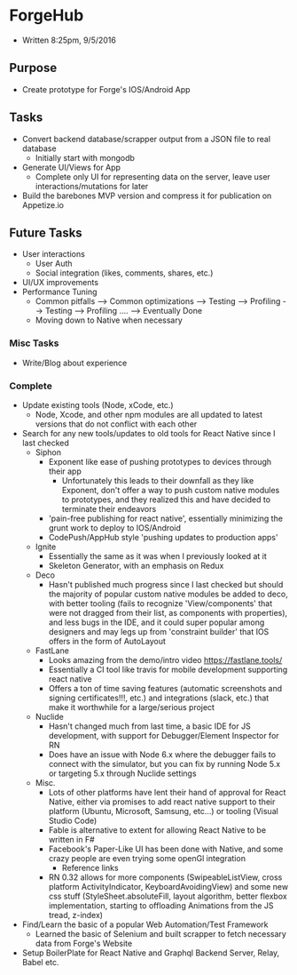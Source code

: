 
# ForgeHub
- Written 8:25pm, 9/5/2016

## Purpose
  - Create prototype for Forge's IOS/Android App

## Tasks
  - Convert backend database/scrapper output from a JSON file to real database
    - Initially start with mongodb
  - Generate UI/Views for App
    - Complete only UI for representing data on the server, leave user interactions/mutations for later
  - Build the barebones MVP version and compress it for publication on Appetize.io

## Future Tasks
  - User interactions
    - User Auth
    - Social integration (likes, comments, shares, etc.)
  - UI/UX improvements
  - Performance Tuning
    - Common pitfalls --> Common optimizations --> Testing --> Profiling --> Testing --> Profiling .... --> Eventually Done
    - Moving down to Native when necessary

### Misc Tasks
  - Write/Blog about experience

### Complete
  - Update existing tools (Node, xCode, etc.)
    - Node, Xcode, and other npm modules are all updated to latest versions that do not conflict with each other
  - Search for any new tools/updates to old tools for React Native since I last checked
    - Siphon
      - Exponent like ease of pushing prototypes to devices through their app
        - Unfortunately this leads to their downfall as they like Exponent, don't offer a way to push custom native modules to prototypes, and they realized this and have decided to terminate their endeavors
      - 'pain-free publishing for react native', essentially minimizing the grunt work to deploy to IOS/Android
      - CodePush/AppHub style 'pushing updates to production apps'
    - Ignite
      - Essentially the same as it was when I previously looked at it
      - Skeleton Generator, with an emphasis on Redux
    - Deco
      - Hasn't published much progress since I last checked but should the majority of popular custom native modules be added to deco, with better tooling (fails to recognize 'View/components' that were not dragged from their list, as components with properties), and less bugs in the IDE, and it could super popular among designers and may legs up from 'constraint builder' that IOS offers in the form of AutoLayout
    - FastLane
      - Looks amazing from the demo/intro video https://fastlane.tools/
      - Essentially a CI tool like travis for mobile development supporting react native
      - Offers a ton of time saving features (automatic screenshots and signing certificates!!!, etc.) and integrations (slack, etc.) that make it worthwhile for a large/serious project
    - Nuclide
      - Hasn't changed much from last time, a basic IDE for JS development, with support for Debugger/Element Inspector for RN
      - Does have an issue with Node 6.x where the debugger fails to connect with the simulator, but you can fix by running Node 5.x or targeting 5.x through Nuclide settings
    - Misc.
      - Lots of other platforms have lent their hand of approval for React Native, either via promises to add react native support to their platform (Ubuntu, Microsoft, Samsung, etc...) or tooling (Visual Studio Code)
      - Fable is alternative to extent for allowing React Native to be written in F#
      - Facebook's Paper-Like UI has been done with Native, and some crazy people are even trying some openGl integration
        - Reference links
      - RN 0.32 allows for more components (SwipeableListView, cross platform ActivityIndicator, KeyboardAvoidingView) and some new css stuff (StyleSheet.absoluteFill, layout algorithm, better flexbox implementation, starting to offloading Animations from the JS tread, z-index)
  - Find/Learn the basic of a popular Web Automation/Test Framework
    - Learned the basic of Selenium and built scrapper to fetch necessary data from Forge's Website
  - Setup BoilerPlate for React Native and Graphql Backend Server, Relay, Babel etc.
